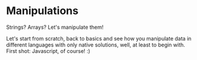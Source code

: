 # Manipulations
Strings? Arrays? Let's manipulate them!

Let's start from scratch, back to basics and see how you manipulate data in different languages with only native solutions, well, at least to begin with.
First shot: Javascript, of course! :)
